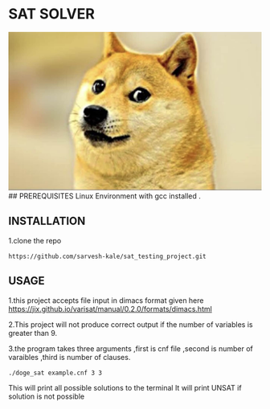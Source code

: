 # SAT SOLVER 
<img src="doge.jpeg" alt="doge logo"/>
## PREREQUISITES 
Linux Environment with gcc installed .

## INSTALLATION 

1.clone the repo 
```
https://github.com/sarvesh-kale/sat_testing_project.git
```
<!-- USAGE -->
## USAGE 

1.this project accepts file input in dimacs format given here https://jix.github.io/varisat/manual/0.2.0/formats/dimacs.html

2.This project will not produce correct output if the number of variables is greater than 9.

3.the program takes three arguments ,first is cnf file ,second is number of varaibles ,third is number of clauses.

```
./doge_sat example.cnf 3 3 
```
This will print all possible solutions to the terminal 
It will print UNSAT if solution is not possible 
